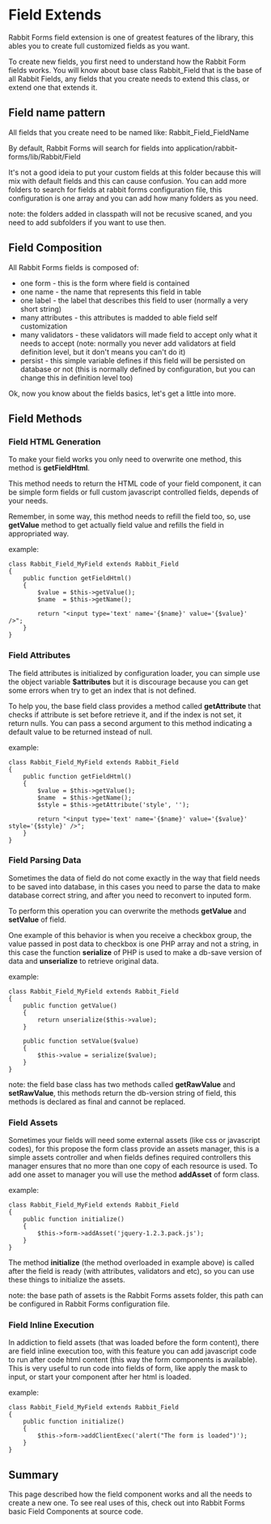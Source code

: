 # Field Extends #

Rabbit Forms field extension is one of greatest features of the library, this ables you to create full customized fields as you want.

To create new fields, you first need to understand how the Rabbit Form fields works. You will know about base class Rabbit\_Field that is the base of all Rabbit Fields, any fields that you create needs to extend this class, or extend one that extends it.

## Field name pattern ##

All fields that you create need to be named like: Rabbit\_Field\_FieldName

By default, Rabbit Forms will search for fields into application/rabbit-forms/lib/Rabbit/Field

It's not a good ideia to put your custom fields at this folder because this will mix with default fields and this can cause confusion. You can add more folders to search for fields at rabbit forms configuration file, this configuration is one array and you can add how many folders as you need.

note: the folders added in classpath will not be recusive scaned, and you need to add subfolders if you want to use then.

## Field Composition ##

All Rabbit Forms fields is composed of:

  * one form - this is the form where field is contained
  * one name - the name that represents this field in table
  * one label - the label that describes this field to user (normally a very short string)
  * many attributes - this attributes is madded to able field self customization
  * many validators - these validators will made field to accept only what it needs to accept (note: normally you never add validators at field definition level, but it don't means you can't do it)
  * persist - this simple variable defines if this field will be persisted on database or not (this is normally defined by configuration, but you can change this in definition level too)

Ok, now you know about the fields basics, let's get a little into more.

## Field Methods ##

### Field HTML Generation ###

To make your field works you only need to overwrite one method, this method is **getFieldHtml**.

This method needs to return the HTML code of your field component, it can be simple form fields or full custom javascript controlled fields, depends of your needs.

Remember, in some way, this method needs to refill the field too, so, use **getValue** method to get actually field value and refills the field in appropriated way.

example:

```
class Rabbit_Field_MyField extends Rabbit_Field
{
    public function getFieldHtml()
    {
        $value = $this->getValue();
        $name  = $this->getName();

        return "<input type='text' name='{$name}' value='{$value}' />";
    }
}
```

### Field Attributes ###

The field attributes is initialized by configuration loader, you can simple use the  object variable **$attributes** but it is discourage because you can get some errors when try to get an index that is not defined.

To help you, the base field class provides a method called **getAttribute** that checks if attribute is set before retrieve it, and if the index is not set, it return nulls. You can pass a second argument to this method indicating a default value to be returned instead of null.

example:

```
class Rabbit_Field_MyField extends Rabbit_Field
{
    public function getFieldHtml()
    {
        $value = $this->getValue();
        $name  = $this->getName();
        $style = $this->getAttribute('style', '');

        return "<input type='text' name='{$name}' value='{$value}' style='{$style}' />";
    }
}
```

### Field Parsing Data ###

Sometimes the data of field do not come exactly in the way that field needs to be saved into database, in this cases you need to parse the data to make database correct string, and after you need to reconvert to inputed form.

To perform this operation you can overwrite the methods **getValue** and **setValue** of field.

One example of this behavior is when you receive a checkbox group, the value passed in post data to checkbox is one PHP array and not a string, in this case the function **serialize** of PHP is used to make a db-save version of data and **unserialize** to retrieve original data.

example:

```
class Rabbit_Field_MyField extends Rabbit_Field
{
    public function getValue()
    {
        return unserialize($this->value);
    }

    public function setValue($value)
    {
        $this->value = serialize($value);
    }
}
```

note: the field base class has two methods called **getRawValue** and **setRawValue**, this methods return the db-version string of field, this methods is declared as final and cannot be replaced.

### Field Assets ###

Sometimes your fields will need some external assets (like css or javascript codes), for this propose the form class provide an assets manager, this is a simple assets controller and when fields defines required controllers this manager ensures that no more than one copy of each resource is used. To add one asset to manager you will use the method **addAsset** of form class.

example:

```
class Rabbit_Field_MyField extends Rabbit_Field
{
    public function initialize()
    {
        $this->form->addAsset('jquery-1.2.3.pack.js');
    }
}
```

The method **initialize** (the method overloaded in example above) is called after the field is ready (with attributes, validators and etc), so you can use these things to initialize the assets.

note: the base path of assets is the Rabbit Forms assets folder, this path can be configured in Rabbit Forms configuration file.

### Field Inline Execution ###

In addiction to field assets (that was loaded before the form content), there are field inline execution too, with this feature you can add javascript code to run after code html content (this way the form components is available). This is very useful to run code into fields of form, like apply the mask to input, or start your component after her html is loaded.

example:

```
class Rabbit_Field_MyField extends Rabbit_Field
{
    public function initialize()
    {
        $this->form->addClientExec('alert("The form is loaded")');
    }
}
```

## Summary ##

This page described how the field component works and all the needs to create a new one. To see real uses of this, check out into Rabbit Forms basic Field Components at source code.